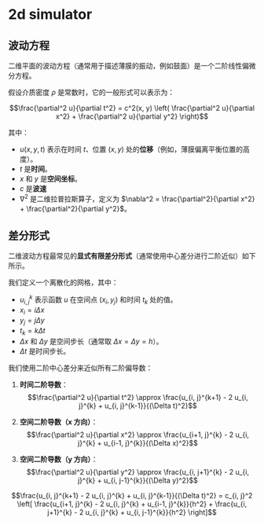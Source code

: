 # 2d simulator

## 波动方程

二维平面的波动方程（通常用于描述薄膜的振动，例如鼓面）是一个二阶线性偏微分方程。

假设介质密度 $\rho$ 是常数时，它的一般形式可以表示为：

$$\frac{\partial^2 u}{\partial t^2} = c^2(x, y) \left( \frac{\partial^2 u}{\partial x^2} + \frac{\partial^2 u}{\partial y^2} \right)$$

其中：

- $u(x, y, t)$ 表示在时间 $t$、位置 $(x, y)$ 处的**位移**（例如，薄膜偏离平衡位置的高度）。
- $t$ 是**时间**。
- $x$ 和 $y$ 是**空间坐标**。
- $c$ 是**波速**
- $\nabla^2$ 是二维拉普拉斯算子，定义为 $\nabla^2 = \frac{\partial^2}{\partial x^2} + \frac{\partial^2}{\partial y^2}$。

## 差分形式

二维波动方程最常见的**显式有限差分形式**（通常使用中心差分进行二阶近似）如下所示。

我们定义一个离散化的网格，其中：

- $u_{i, j}^{k}$ 表示函数 $u$ 在空间点 $(x_i, y_j)$ 和时间 $t_k$ 处的值。
- $x_i = i \Delta x$
- $y_j = j \Delta y$
- $t_k = k \Delta t$
- $\Delta x$ 和 $\Delta y$ 是空间步长（通常取 $\Delta x = \Delta y = h$）。
- $\Delta t$ 是时间步长。

我们使用二阶中心差分来近似所有二阶偏导数：

1.  **时间二阶导数**：
    $$\frac{\partial^2 u}{\partial t^2} \approx \frac{u_{i, j}^{k+1} - 2 u_{i, j}^{k} + u_{i, j}^{k-1}}{(\Delta t)^2}$$

2.  **空间二阶导数（x 方向）**：
    $$\frac{\partial^2 u}{\partial x^2} \approx \frac{u_{i+1, j}^{k} - 2 u_{i, j}^{k} + u_{i-1, j}^{k}}{(\Delta x)^2}$$

3.  **空间二阶导数（y 方向）**：
    $$\frac{\partial^2 u}{\partial y^2} \approx \frac{u_{i, j+1}^{k} - 2 u_{i, j}^{k} + u_{i, j-1}^{k}}{(\Delta y)^2}$$

$$\frac{u_{i, j}^{k+1} - 2 u_{i, j}^{k} + u_{i, j}^{k-1}}{(\Delta t)^2} = c_{i, j}^2 \left[ \frac{u_{i+1, j}^{k} - 2 u_{i, j}^{k} + u_{i-1, j}^{k}}{h^2} + \frac{u_{i, j+1}^{k} - 2 u_{i, j}^{k} + u_{i, j-1}^{k}}{h^2} \right]$$
